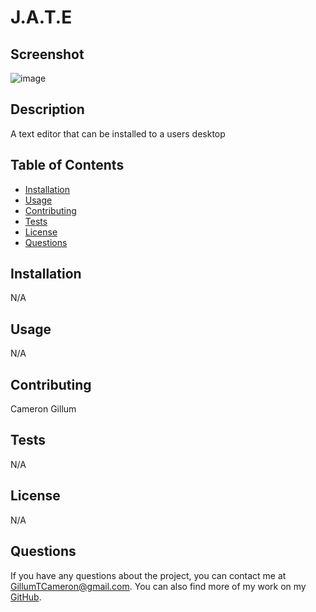 # J.A.T.E

## Screenshot
![image](https://github.com/user-attachments/assets/998baffb-421b-4b9f-9f74-95d99b71f22b)

## Description
A text editor that can be installed to a users desktop

## Table of Contents
- [Installation](#installation)
- [Usage](#usage)
- [Contributing](#contributing)
- [Tests](#tests)
- [License](#license)
- [Questions](#questions)

## Installation
N/A

## Usage
N/A

## Contributing
Cameron Gillum

## Tests
N/A

## License
N/A

## Questions
If you have any questions about the project, you can contact me at [GillumTCameron@gmail.com](mailto:GillumTCameron@gmail.com). You can also find more of my work on my [GitHub](https://github.com/CameronGillum).
